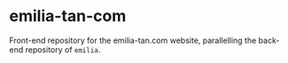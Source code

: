 # emilia-tan-com
Front-end repository for the emilia-tan.com website, parallelling the back-end repository of `emilia`.
